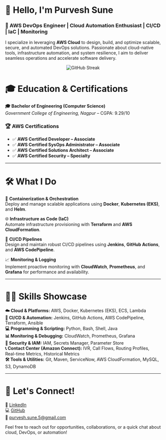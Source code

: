 # 👋 Hello, I'm Purvesh Sune

### 🚀 AWS DevOps Engineer | Cloud Automation Enthusiast | CI/CD | IaC | Monitoring

I specialize in leveraging **AWS Cloud** to design, build, and optimize scalable, secure, and automated DevOps solutions. Passionate about cloud-native tools, infrastructure automation, and system resilience, I aim to deliver seamless operations and accelerate software delivery.

<div align="center">
  <img src="https://streak-stats.demolab.com?user=purveshsune&theme=tokyonight&hide_border=true" alt="GitHub Streak"/>
</div>

# 🎓 Education & Certifications
**🎓 Bachelor of Engineering (Computer Science)**  
*Government College of Engineering, Nagpur* – CGPA: 9.29/10

### 🏆 AWS Certifications
- ✅ **AWS Certified Developer – Associate**
- ✅ **AWS Certified SysOps Administrator – Associate**
- ✅ **AWS Certified Solutions Architect – Associate**
- ✅ **AWS Certified Security – Specialty**

---

# 🛠️ What I Do

🐳 **Containerization & Orchestration**  
Deploy and manage scalable applications using **Docker**, **Kubernetes (EKS)**, and **Helm**.

🌐 **Infrastructure as Code (IaC)**  
Automate infrastructure provisioning with **Terraform** and **AWS CloudFormation**.

🔄 **CI/CD Pipelines**  
Design and maintain robust CI/CD pipelines using **Jenkins**, **GitHub Actions**, and **AWS CodePipeline**.

📈 **Monitoring & Logging**  
Implement proactive monitoring with **CloudWatch**, **Prometheus**, and **Grafana** for performance and availability.


---

# 🧑‍💻 Skills Showcase

**☁️ Cloud & Platforms:** AWS, Docker, Kubernetes (EKS), ECS, Lambda  
**🚀 CI/CD & Automation:** Jenkins, GitHub Actions, AWS CodePipeline, Terraform, Ansible  
**💻 Programming & Scripting:** Python, Bash, Shell, Java  
**📊 Monitoring & Debugging:** CloudWatch, Prometheus, Grafana  
**🔐 Security & IAM:** IAM, Secrets Manager, Parameter Store  
**📞 Contact Center (Amazon Connect):** IVR, Call Flows, Routing Profiles, Real-time Metrics, Historical Metrics  
**🛠 Tools & Utilities:** Git, Maven, ServiceNow, AWS CloudFormation, MySQL, S3, DynamoDB

---

# 🤝 Let's Connect!

🔗 [LinkedIn](https://www.linkedin.com/in/purveshsune)  
💻 [GitHub](https://github.com/purveshsune)  
📧 purvesh.sune.5@gmail.com  

Feel free to reach out for opportunities, collaborations, or a quick chat about cloud, DevOps, or automation!
